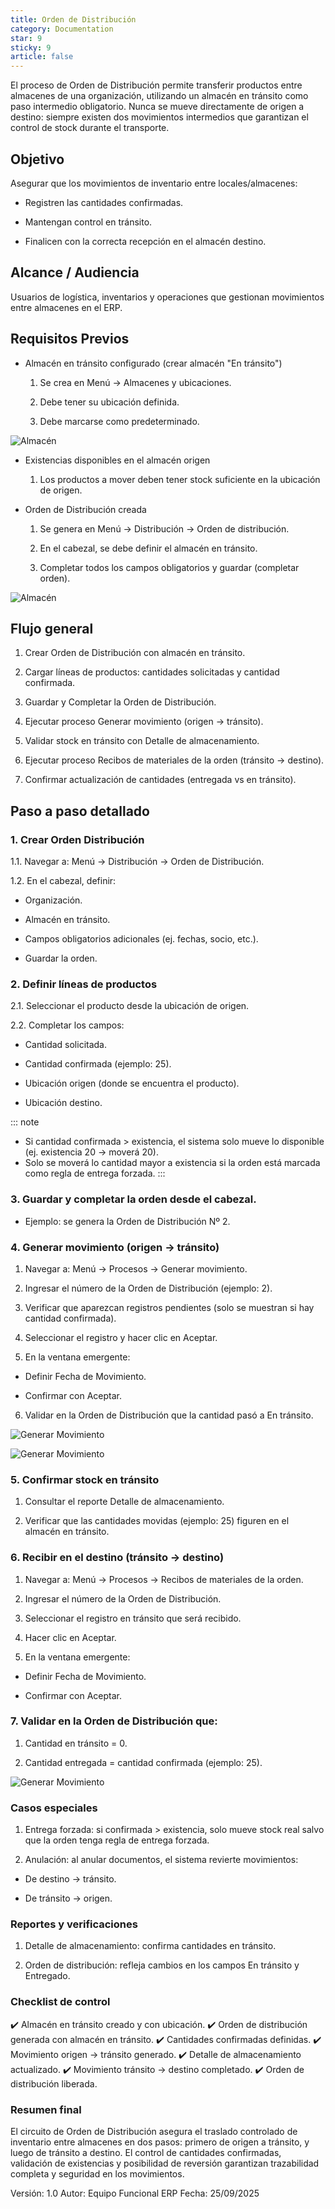 ```yaml
---
title: Orden de Distribución
category: Documentation
star: 9
sticky: 9
article: false
---
```


El proceso de Orden de Distribución permite transferir productos entre almacenes de una organización, utilizando un almacén en tránsito como paso intermedio obligatorio.
Nunca se mueve directamente de origen a destino: siempre existen dos movimientos intermedios que garantizan el control de stock durante el transporte.

## Objetivo

Asegurar que los movimientos de inventario entre locales/almacenes:

  * Registren las cantidades confirmadas.

  * Mantengan control en tránsito.

  * Finalicen con la correcta recepción en el almacén destino.

## Alcance / Audiencia

  Usuarios de logística, inventarios y operaciones que gestionan movimientos entre almacenes en el ERP.

## Requisitos Previos

  * Almacén en tránsito configurado (crear almacén "En tránsito")

     1. Se crea en Menú → Almacenes y ubicaciones.

     2. Debe tener su ubicación definida.

     3. Debe marcarse como predeterminado.

![Almacén](/assets/img/docs/distribution-management/dim-distribution-image33.png) 

  * Existencias disponibles en el almacén origen

     1. Los productos a mover deben tener stock suficiente en la ubicación de origen.

  * Orden de Distribución creada

     1. Se genera en Menú → Distribución → Orden de distribución.

     2. En el cabezal, se debe definir el almacén en tránsito.

     3. Completar todos los campos obligatorios y guardar (completar orden).

 ![Almacén](/assets/img/docs/distribution-management/dim-distribution-image34.png)

## Flujo general

1. Crear Orden de Distribución con almacén en tránsito.

2. Cargar líneas de productos: cantidades solicitadas y cantidad confirmada.

3. Guardar y Completar la Orden de Distribución.

4. Ejecutar proceso Generar movimiento (origen → tránsito).

5. Validar stock en tránsito con Detalle de almacenamiento.

6. Ejecutar proceso Recibos de materiales de la orden (tránsito → destino).

7. Confirmar actualización de cantidades (entregada vs en tránsito).

## Paso a paso detallado

### 1. Crear Orden Distribución

1.1. Navegar a: Menú → Distribución → Orden de Distribución.

1.2. En el cabezal, definir:

  * Organización.

  * Almacén en tránsito.

  * Campos obligatorios adicionales (ej. fechas, socio, etc.).

  * Guardar la orden.

### 2. Definir líneas de productos

2.1. Seleccionar el producto desde la ubicación de origen.

2.2. Completar los campos:

  * Cantidad solicitada.

  * Cantidad confirmada (ejemplo: 25).

  * Ubicación origen (donde se encuentra el producto).

  * Ubicación destino.

::: note
- Si cantidad confirmada > existencia, el sistema solo mueve lo disponible (ej. existencia 20 → moverá 20).
- Solo se moverá lo cantidad mayor a existencia si la orden está marcada como regla de entrega forzada.
:::

### 3. Guardar y completar la orden desde el cabezal.

  * Ejemplo: se genera la Orden de Distribución Nº 2.

### 4. Generar movimiento (origen → tránsito)

  1. Navegar a: Menú → Procesos → Generar movimiento.

  2. Ingresar el número de la Orden de Distribución (ejemplo: 2).

  3. Verificar que aparezcan registros pendientes (solo se muestran si hay cantidad confirmada).

  4. Seleccionar el registro y hacer clic en Aceptar.

  5. En la ventana emergente:

   * Definir Fecha de Movimiento.

   * Confirmar con Aceptar.

  6. Validar en la Orden de Distribución que la cantidad pasó a En tránsito.

![Generar Movimiento](/assets/img/docs/distribution-management/dim-distribution-image35.png)

![Generar Movimiento](/assets/img/docs/distribution-management/dim-distribution-image36.png) 

### 5. Confirmar stock en tránsito

  1. Consultar el reporte Detalle de almacenamiento.

  2. Verificar que las cantidades movidas (ejemplo: 25) figuren en el almacén en tránsito.

### 6. Recibir en el destino (tránsito → destino)

  1. Navegar a: Menú → Procesos → Recibos de materiales de la orden.

  2. Ingresar el número de la Orden de Distribución.

  3. Seleccionar el registro en tránsito que será recibido.

  4. Hacer clic en Aceptar.

  5. En la ventana emergente:

   * Definir Fecha de Movimiento.

   * Confirmar con Aceptar.

### 7. Validar en la Orden de Distribución que:

  1. Cantidad en tránsito = 0.

  2. Cantidad entregada = cantidad confirmada (ejemplo: 25).

![Generar Movimiento](/assets/img/docs/distribution-management/dim-distribution-image37.png) 

### Casos especiales

  1. Entrega forzada: si confirmada > existencia, solo mueve stock real salvo que la orden tenga regla de entrega forzada.

  2. Anulación: al anular documentos, el sistema revierte movimientos:

   * De destino → tránsito.

   * De tránsito → origen.

### Reportes y verificaciones

  1. Detalle de almacenamiento: confirma cantidades en tránsito.

  2. Orden de distribución: refleja cambios en los campos En tránsito y Entregado.

### Checklist de control

✔️ Almacén en tránsito creado y con ubicación.
✔️ Orden de distribución generada con almacén en tránsito.
✔️ Cantidades confirmadas definidas.
✔️ Movimiento origen → tránsito generado.
✔️ Detalle de almacenamiento actualizado.
✔️ Movimiento tránsito → destino completado.
✔️ Orden de distribución liberada.

### Resumen final

El circuito de Orden de Distribución asegura el traslado controlado de inventario entre almacenes en dos pasos: primero de origen a tránsito, y luego de tránsito a destino.
El control de cantidades confirmadas, validación de existencias y posibilidad de reversión garantizan trazabilidad completa y seguridad en los movimientos.

Versión: 1.0
Autor: Equipo Funcional ERP
Fecha: 25/09/2025
